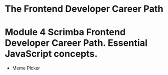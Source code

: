 # The Frontend Developer Career Path

# Module 4 Scrimba Frontend Developer Career Path. Essential JavaScript concepts.

- Meme Picker
